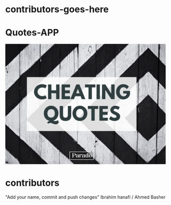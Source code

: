 # contributors-goes-here


# Quotes-APP

![Repo Imgae](background.jpg)


# contributors
"Add your name, commit and push changes"
Ibrahim hanafi /
Ahmed Basher

